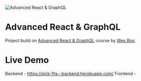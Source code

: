 ![Advanced React & GraphQL](https://advancedreact.com/images/ARG/arg-facebook-share.png)

# Advanced React & GraphQL

Project build on [Advanced React & GraphQL](https://AdvancedReact.com) course by [Wes Bos](https://WesBos.com/).

# Live Demo

Backend - https://sick-fits--backend.herokuapp.com/
Frontend -